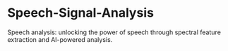 # Speech-Signal-Analysis
Speech analysis: unlocking the power of speech through spectral feature extraction and AI-powered analysis.
